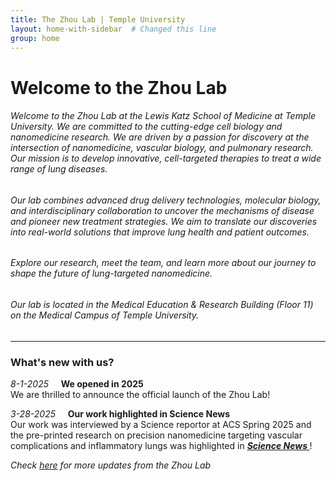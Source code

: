 ```yaml
---
title: The Zhou Lab | Temple University
layout: home-with-sidebar  # Changed this line
group: home
---
```


# Welcome to the Zhou Lab
###### Welcome to the Zhou Lab at the Lewis Katz School of Medicine at Temple University.  We are committed to the cutting-edge cell biology and nanomedicine research. We are driven by a passion for discovery at the intersection of nanomedicine, vascular biology, and pulmonary research. Our mission is to develop innovative, cell-targeted therapies to treat a wide range of lung diseases.


###### Our lab combines advanced drug delivery technologies, molecular biology, and interdisciplinary collaboration to uncover the mechanisms of disease and pioneer new treatment strategies. We aim to translate our discoveries into real-world solutions that improve lung health and patient outcomes.


###### Explore our research, meet the team, and learn more about our journey to shape the future of lung-targeted nanomedicine.


###### Our lab is located in the Medical Education & Research Building (Floor 11) on the Medical Campus of Temple University.

---

### What's new with us?
_8-1-2025_ &nbsp; &nbsp; **We opened in 2025** <br>
We are thrilled to announce the official launch of the Zhou Lab! 

_3-28-2025_ &nbsp; &nbsp; **Our work highlighted in Science News** <br>
Our work was interviewed by a Science reportor at ACS Spring 2025 and the pre-printed research on precision nanomedicine targeting vascular complications and inflammatory lungs was highlighted in [<strong>*Science News* </strong>](https://www.science.org/content/article/new-nanoparticle-therapies-target-two-major-killers)! 




_Check [here](https://zhouzlab.github.io/news/) for more updates from the Zhou Lab_
